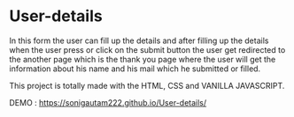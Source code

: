 # User-details
In this form the user can fill up the details and after filling up the details when the user press or click on the submit button
the user get redirected to the another page which is the thank you page where the user will get the information about his name
and his mail which he submitted or filled.

This project is totally made with the HTML, CSS and VANILLA JAVASCRIPT.

DEMO : https://sonigautam222.github.io/User-details/
